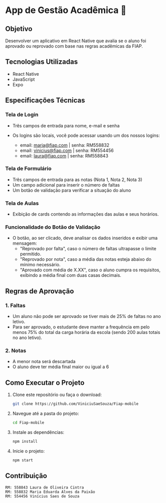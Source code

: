 # App de Gestão Acadêmica 📘

## Objetivo
Desenvolver um aplicativo em React Native que avalia se o aluno foi aprovado ou reprovado com base nas regras acadêmicas da FIAP.

## Tecnologias Utilizadas
- React Native
- JavaScript
- Expo

## Especificações Técnicas

### Tela de Login

- Três campos de entrada para nome, e-mail e senha
- Os logins são locais, você pode acessar usando um dos nossos logins:
  
  - email: maria@fiap.com | senha: RM558832
  - email: vinicius@fiap.com | senha: RM554456
  - email: laura@fiap.com | senha: RM558843

### Tela de Formulário
- Três campos de entrada para as notas (Nota 1, Nota 2, Nota 3)
- Um campo adicional para inserir o número de faltas
- Um botão de validação para verificar a situação do aluno

### Tela de Aulas

- Exibição de cards contendo as informações das aulas e seus horários.

### Funcionalidade do Botão de Validação
- O botão, ao ser clicado, deve analisar os dados inseridos e exibir uma mensagem:
  - "Reprovado por falta", caso o número de faltas ultrapasse o limite permitido.
  - "Reprovado por nota", caso a média das notas esteja abaixo do mínimo necessário.
  - "Aprovado com média de X.XX", caso o aluno cumpra os requisitos, exibindo a média final com duas casas decimais.

## Regras de Aprovação

### 1. Faltas
- Um aluno não pode ser aprovado se tiver mais de 25% de faltas no ano letivo.
- Para ser aprovado, o estudante deve manter a frequência em pelo menos 75% do total da carga horária da escola (sendo 200 aulas totais no ano letivo).

### 2. Notas

- A menor nota será descartada
- O aluno deve ter média final maior ou igual a 6

## Como Executar o Projeto
1. Clone este repositório ou faça o download:
   ```sh
   git clone https://github.com/ViniciuSaeSouza/Fiap-mobile
   ```
2. Navegue até a pasta do projeto:
   ```sh
   cd Fiap-mobile
   ```
3. Instale as dependências:
   ```sh
   npm install
   ```
4. Inicie o projeto:
   ```sh
   npm start
   ```

## Contribuição

    RM: 558843 Laura de Oliveira Cintra
    RM: 558832 Maria Eduarda Alves da Paixão
    RM: 554456 Vinícius Saes de Souza


